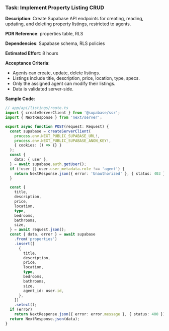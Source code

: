 ### Task: Implement Property Listing CRUD

**Description**: Create Supabase API endpoints for creating, reading, updating, and deleting property listings, restricted to agents.

**PDR Reference**: properties table, RLS

**Dependencies**: Supabase schema, RLS policies

**Estimated Effort**: 8 hours

**Acceptance Criteria**:

- Agents can create, update, delete listings.
- Listings include title, description, price, location, type, specs.
- Only the assigned agent can modify their listings.
- Data is validated server-side.

**Sample Code**:

```ts
// app/api/listings/route.ts
import { createServerClient } from '@supabase/ssr';
import { NextResponse } from 'next/server';

export async function POST(request: Request) {
  const supabase = createServerClient(
    process.env.NEXT_PUBLIC_SUPABASE_URL!,
    process.env.NEXT_PUBLIC_SUPABASE_ANON_KEY!,
    { cookies: () => {} }
  );
  const {
    data: { user },
  } = await supabase.auth.getUser();
  if (!user || user.user_metadata.role !== 'agent') {
    return NextResponse.json({ error: 'Unauthorized' }, { status: 403 });
  }

  const {
    title,
    description,
    price,
    location,
    type,
    bedrooms,
    bathrooms,
    size,
  } = await request.json();
  const { data, error } = await supabase
    .from('properties')
    .insert([
      {
        title,
        description,
        price,
        location,
        type,
        bedrooms,
        bathrooms,
        size,
        agent_id: user.id,
      },
    ])
    .select();
  if (error)
    return NextResponse.json({ error: error.message }, { status: 400 });
  return NextResponse.json(data);
}
```
